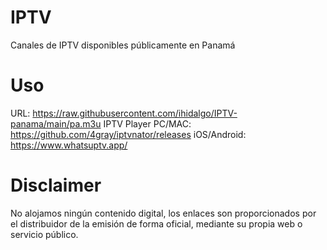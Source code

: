 # IPTV
Canales de IPTV disponibles públicamente en Panamá

# Uso
URL: https://raw.githubusercontent.com/ihidalgo/IPTV-panama/main/pa.m3u
IPTV Player PC/MAC: https://github.com/4gray/iptvnator/releases
iOS/Android: https://www.whatsuptv.app/

# Disclaimer
No alojamos ningún contenido digital, los enlaces son proporcionados por el distribuidor de la emisión de forma oficial, mediante su propia web o servicio público.